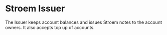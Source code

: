 # Stroem Issuer
The Issuer keeps account balances and issues Stroem notes to the account owners.
It also accepts top up of accounts.

